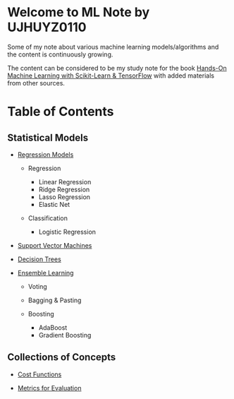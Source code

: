 # Welcome to ML Note by UJHUYZ0110

Some of my note about various machine learning models/algorithms and the content is continuously growing.

The content can be considered to be my study note for the book [Hands-On Machine Learning with Scikit-Learn & TensorFlow](https://g.co/kgs/97sbZs) with added materials from other sources.

# Table of Contents
## Statistical Models
- [Regression Models](linear_models.md)

    - Regression
        - Linear Regression
        - Ridge Regression
        - Lasso Regression
        - Elastic Net

    - Classification
        - Logistic Regression

- [Support Vector Machines](support_vector_machines.md)

- [Decision Trees](decision_trees.md)

- [Ensemble Learning](ensemble_learning.md)

    - Voting

    - Bagging & Pasting

    - Boosting
        - AdaBoost
        - Gradient Boosting

## Collections of Concepts
- [Cost Functions](cost_functions.md)

- [Metrics for Evaluation](metrics_for_evaluation.md)

<!-- - [Gradient Descent](gradient_descent.md) -->
